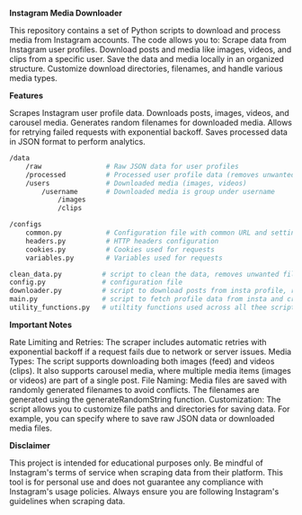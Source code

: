 **Instagram Media Downloader**

This repository contains a set of Python scripts to download and process media from Instagram accounts. The code allows you to:
Scrape data from Instagram user profiles.
Download posts and media like images, videos, and clips from a specific user.
Save the data and media locally in an organized structure.
Customize download directories, filenames, and handle various media types.

**Features**

Scrapes Instagram user profile data.
Downloads posts, images, videos, and carousel media.
Generates random filenames for downloaded media.
Allows for retrying failed requests with exponential backoff.
Saves processed data in JSON format to perform analytics.

```bash
/data
    /raw                # Raw JSON data for user profiles
    /processed          # Processed user profile data (removes unwanted fields)
    /users              # Downloaded media (images, videos)
        /username       # Downloaded media is group under username
            /images
            /clips

/configs
    common.py           # Configuration file with common URL and settings
    headers.py          # HTTP headers configuration
    cookies.py          # Cookies used for requests
    variables.py        # Variables used for requests

clean_data.py          # script to clean the data, removes unwanted fileds and places cleaned json under preprocessed directory
config.py              # configuration file
downloader.py          # script to download posts from insta profile, reads data from processed directory
main.py                # script to fetch profile data from insta and creates json file under raw
utility_functions.py   # utiltity functions used across all thee scripts
```

**Important Notes**

Rate Limiting and Retries: The scraper includes automatic retries with exponential backoff if a request fails due to network or server issues.
Media Types: The script supports downloading both images (feed) and videos (clips). It also supports carousel media, where multiple media items (images or videos) are part of a single post.
File Naming: Media files are saved with randomly generated filenames to avoid conflicts. The filenames are generated using the generateRandomString function.
Customization: The script allows you to customize file paths and directories for saving data. For example, you can specify where to save raw JSON data or downloaded media files.

**Disclaimer**

This project is intended for educational purposes only. Be mindful of Instagram's terms of service when scraping data from their platform.
This tool is for personal use and does not guarantee any compliance with Instagram's usage policies. Always ensure you are following Instagram's guidelines when scraping data.
